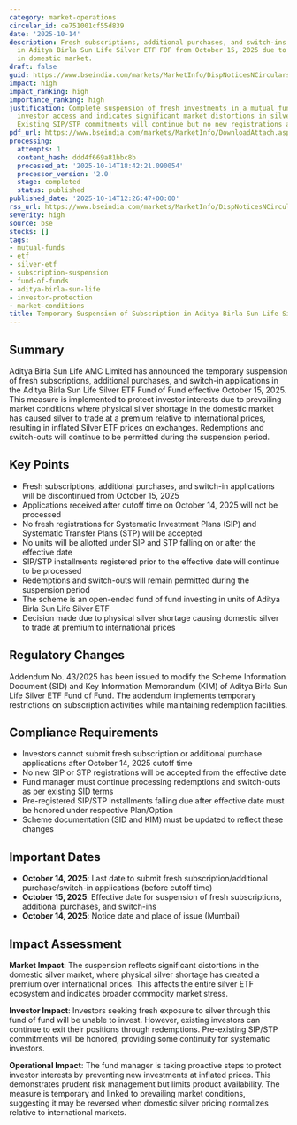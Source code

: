 ```yaml
---
category: market-operations
circular_id: ce751001cf55d839
date: '2025-10-14'
description: Fresh subscriptions, additional purchases, and switch-ins discontinued
  in Aditya Birla Sun Life Silver ETF FOF from October 15, 2025 due to silver premium
  in domestic market.
draft: false
guid: https://www.bseindia.com/markets/MarketInfo/DispNoticesNCirculars.aspx?Noticeid={988FFEA4-2A44-4411-BCA9-ABF9A5BC6F1E}&noticeno=20251014-33&dt=10/14/2025&icount=33&totcount=61&flag=0
impact: high
impact_ranking: high
importance_ranking: high
justification: Complete suspension of fresh investments in a mutual fund scheme affects
  investor access and indicates significant market distortions in silver pricing.
  Existing SIP/STP commitments will continue but no new registrations accepted.
pdf_url: https://www.bseindia.com/markets/MarketInfo/DownloadAttach.aspx?id=20251014-33&attachedId=e3397ee9-67dd-40e5-af9b-a52850afb1d9
processing:
  attempts: 1
  content_hash: ddd4f669a81bbc8b
  processed_at: '2025-10-14T18:42:21.090054'
  processor_version: '2.0'
  stage: completed
  status: published
published_date: '2025-10-14T12:26:47+00:00'
rss_url: https://www.bseindia.com/markets/MarketInfo/DispNoticesNCirculars.aspx?Noticeid={988FFEA4-2A44-4411-BCA9-ABF9A5BC6F1E}&noticeno=20251014-33&dt=10/14/2025&icount=33&totcount=61&flag=0
severity: high
source: bse
stocks: []
tags:
- mutual-funds
- etf
- silver-etf
- subscription-suspension
- fund-of-funds
- aditya-birla-sun-life
- investor-protection
- market-conditions
title: Temporary Suspension of Subscription in Aditya Birla Sun Life Silver ETF FOF
---
```


## Summary

Aditya Birla Sun Life AMC Limited has announced the temporary suspension of fresh subscriptions, additional purchases, and switch-in applications in the Aditya Birla Sun Life Silver ETF Fund of Fund effective October 15, 2025. This measure is implemented to protect investor interests due to prevailing market conditions where physical silver shortage in the domestic market has caused silver to trade at a premium relative to international prices, resulting in inflated Silver ETF prices on exchanges. Redemptions and switch-outs will continue to be permitted during the suspension period.

## Key Points

- Fresh subscriptions, additional purchases, and switch-in applications will be discontinued from October 15, 2025
- Applications received after cutoff time on October 14, 2025 will not be processed
- No fresh registrations for Systematic Investment Plans (SIP) and Systematic Transfer Plans (STP) will be accepted
- No units will be allotted under SIP and STP falling on or after the effective date
- SIP/STP installments registered prior to the effective date will continue to be processed
- Redemptions and switch-outs will remain permitted during the suspension period
- The scheme is an open-ended fund of fund investing in units of Aditya Birla Sun Life Silver ETF
- Decision made due to physical silver shortage causing domestic silver to trade at premium to international prices

## Regulatory Changes

Addendum No. 43/2025 has been issued to modify the Scheme Information Document (SID) and Key Information Memorandum (KIM) of Aditya Birla Sun Life Silver ETF Fund of Fund. The addendum implements temporary restrictions on subscription activities while maintaining redemption facilities.

## Compliance Requirements

- Investors cannot submit fresh subscription or additional purchase applications after October 14, 2025 cutoff time
- No new SIP or STP registrations will be accepted from the effective date
- Fund manager must continue processing redemptions and switch-outs as per existing SID terms
- Pre-registered SIP/STP installments falling due after effective date must be honored under respective Plan/Option
- Scheme documentation (SID and KIM) must be updated to reflect these changes

## Important Dates

- **October 14, 2025**: Last date to submit fresh subscription/additional purchase/switch-in applications (before cutoff time)
- **October 15, 2025**: Effective date for suspension of fresh subscriptions, additional purchases, and switch-ins
- **October 14, 2025**: Notice date and place of issue (Mumbai)

## Impact Assessment

**Market Impact**: The suspension reflects significant distortions in the domestic silver market, where physical silver shortage has created a premium over international prices. This affects the entire silver ETF ecosystem and indicates broader commodity market stress.

**Investor Impact**: Investors seeking fresh exposure to silver through this fund of fund will be unable to invest. However, existing investors can continue to exit their positions through redemptions. Pre-existing SIP/STP commitments will be honored, providing some continuity for systematic investors.

**Operational Impact**: The fund manager is taking proactive steps to protect investor interests by preventing new investments at inflated prices. This demonstrates prudent risk management but limits product availability. The measure is temporary and linked to prevailing market conditions, suggesting it may be reversed when domestic silver pricing normalizes relative to international markets.